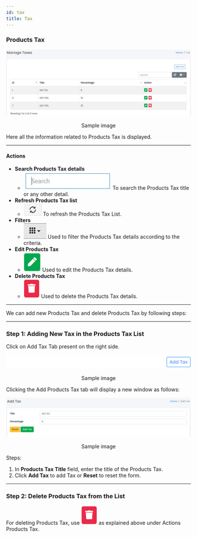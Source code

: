 ```yaml
---
id: tax
title: Tax
---
```


### Products Tax

![Products Tax Panel](../../../static/backend/img/tax_tab.jpg)
<p align="center">Sample image</p>

<span class="text-danger">Here all the information related to Products Tax is displayed.</span>

---

#### Actions

- **Search Products Tax details**
  - ![Search Tab](../../../static/backend/img/search_tab.jpg)
    <span class="text-secondary">To search the Products Tax title or any other detail.</span>
- **Refresh Products Tax list**
  - ![Refresh Tab](../../../static/backend/img/refresh_tab.jpg)
    <span class="text-secondary">To refresh the Products Tax List.</span>
- **Filters**
  - ![Filter Tab](../../../static/backend/img/filter_tab.jpg)
    <span class="text-secondary">Used to filter the Products Tax details according to the criteria.</span>
- **Edit Products Tax**
  - ![Edit Tab](../../../static/backend/img/edit_tab.jpg)
    <span class="text-secondary">Used to edit the Products Tax details.</span>
- **Delete Products Tax**
  - ![Delete Tab](../../../static/backend/img/delete1_tab.jpg)
    <span class="text-secondary">Used to delete the Products Tax details.</span>

---

<span class="text-danger">We can add new Products Tax and delete Products Tax by following steps:</span>

---

### Step 1: Adding New Tax in the Products Tax List

<span  class="text-success">Click on Add Tax Tab present on the right side.</span>

![Add Tax Tab](../../../static/backend/img/tax2_tab.jpg)
<p align="center">Sample image</p>

<span  class="text-success">Clicking the Add Products Tax tab will display a new window as follows:</span>

![Add Products Tax Window](../../../static/backend/img/tax3_tab.jpg)
<p align="center">Sample image</p>

Steps:
1. In **Products Tax Title** field, enter the title of the Products Tax.
2. Click **Add Tax** to add Tax or **Reset** to reset the form.

---

### Step 2: Delete Products Tax from the List

For deleting Products Tax, use ![Delete Tab](../../../static/backend/img/delete1_tab.jpg) as explained above under Actions Products Tax.